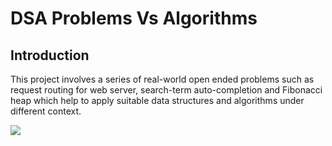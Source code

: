 # DSA Problems Vs Algorithms

## Introduction
This project involves a series of real-world open ended problems such as request routing for web server, search-term auto-completion and Fibonacci heap which help to apply suitable data structures and algorithms under different context.

<a href="ProblemvsAlgorithm"  >
<img src="https://user-images.githubusercontent.com/86887626/134783783-b4fe1fe6-2e65-4743-9a65-201872e87949.jpg"/>
